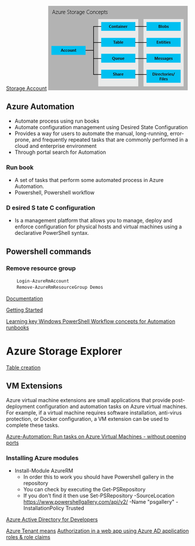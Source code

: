 [Storage Account](https://docs.microsoft.com/en-us/azure/storage/storage-introduction)
![Azure storage concepts](https://github.com/sairamaj/azure/blob/master/storage-concepts.png)

## Azure Automation
* Automate process using run books
* Automate configuration management using Desired State Configuration
* Provides a way for users to automate the manual, long-running, error-prone, and frequently repeated tasks that are commonly performed in a cloud and enterprise environment
* Through portal search for Automation

### Run book
* A set of tasks that perform some automated process in Azure Automation.
* Powershell, Powershell workflow

### __D__ esired __S__ tate __C__ configuration
* Is a management platform that allows you to manage, deploy and enforce configuration for physical hosts and virtual machines using a declarative PowerShell syntax.

## Powershell commands
### Remove resource group
``` powershell
    Login-AzureRmAccount
    Remove-AzureRmResourceGroup Demos
```


[Documentation](https://docs.microsoft.com/en-us/azure/automation/)

[Getting Started](https://azure.microsoft.com/en-us/blog/azure-automation-runbook-management/)

[Learning key Windows PowerShell Workflow concepts for Automation runbooks](https://docs.microsoft.com/en-us/azure/automation/automation-powershell-workflow)


# Azure Storage Explorer

[Table creation](https://docs.microsoft.com/en-us/azure/storage/storage-dotnet-how-to-use-tables)

## VM Extensions
Azure virtual machine extensions are small applications that provide post-deployment configuration and automation tasks on Azure virtual machines. For example, if a virtual machine requires software installation, anti-virus protection, or Docker configuration, a VM extension can be used to complete these tasks.

[Azure-Automation: Run tasks on Azure Virtual Machines - without opening ports](https://azure.microsoft.com/en-us/blog/azure-automation-run-tasks-on-azure-virtual-machines-without-opening-ports/)

### Installing Azure modules
* Install-Module AzureRM
    * In order this to work you should have Powershell gallery in the repository
    * You can check by executing the Get-PSRepository
    * If you don't find it then use Set-PSRepository -SourceLocation https://www.powershellgallery.com/api/v2/ -Name "psgallery" -InstallationPolicy Trusted

[Azure Active Directory for Developers](https://docs.microsoft.com/en-us/azure/active-directory/develop/active-directory-developers-guide)

[Azure Tenant means](https://msdn.microsoft.com/library/azure/jj573650.aspx#BKMK_WhatIsAnAzureADTenant)
[Authorization in a web app using Azure AD application roles & role claims](https://azure.microsoft.com/en-us/resources/samples/active-directory-dotnet-webapp-roleclaims/)
